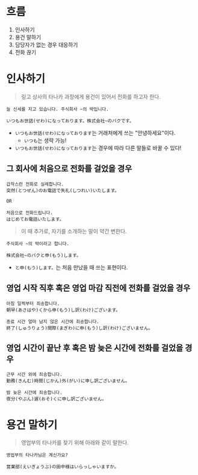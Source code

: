 # 흐름
1. 인사하기
2. 용건 말하기
3. 담당자가 없는 경우 대응하기
4. 전화 끊기
# 인사하기

> 링고 상사의 타나카 과장에게 용건이 있어서 전화를 하고자 한다.

```
늘 신세를 지고 있습니다. 주식회사 ~의 박입니다.

いつもお世話(せわ)になっております。株式会社~のバクです。
```
- `いつもお世話(せわ)になっております`는 거래처에게 쓰는 "안녕하세요"이다.
	- `いつも`는 생략 가능!
- `いつもお世話(せわ)になっております`는 경우에 따라 다른 말들로 바꿀 수 있다!
## 그 회사에 처음으로 전화를 걸었을 경우
```
갑작스런 전화로 실례합니다.
突然(とつぜん)のお電話で失礼(しつれい)いたします。

OR

처음으로 전화드립니다.
はじめてお電話いたします。
```

> 이 때 추가로, 자기를 소개하는 말이 약간 변한다.

```
주식회사 ~의 박이라고 합니다.

株式会社~のバクと申(もう)します。
```
- `と申(もう)します。`는 처음 만났을 때 쓰는 표현이다.
## 영업 시작 직후 혹은 영업 마감 직전에 전화를 걸었을 경우
```
아침 일찍부터 죄송합니다.
朝早(あさはや)くから申(もう)し訳(わけ)ございます。

종료 시간 얼마 남지 않은 시간에 죄송합니다.
終了(しゅうりょう)間際(まぎわ)に申(もう)し訳(わけ)ございません。
```
## 영업 시간이 끝난 후 혹은 밤 늦은 시간에 전화를 걸었을 경우
```
근무 시간 외에 죄송합니다.
勤務(きんむ)時間(じかん)外(がい)に申し訳ございません。

밤 늦은 시간에 죄송합니다.
夜分(やぶん)遅(おそ)くに申し訳ございません。
```
# 용건 말하기

> 영업부의 타나카를 찾기 위해 아래와 같이 말한다.

```
영업부의 타나카님은 계신가요?

営業部(えいぎょうぶ)の田中様はいらっしゃいますか。
```